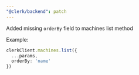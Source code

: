 ```yaml
---
"@clerk/backend": patch
---
```


Added missing `orderBy` field to machines list method

Example:

```ts
clerkClient.machines.list({
  ...params,
  orderBy: 'name'
})
```

